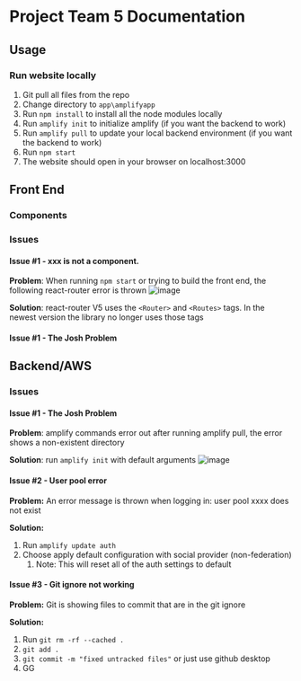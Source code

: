 # Project Team 5 Documentation
## **Usage**
### Run website locally
1. Git pull all files from the repo
2. Change directory to `app\amplifyapp`
3. Run `npm install` to install all the node modules locally
4. Run `amplify init` to initialize amplify (if you want the backend to work)
5. Run `amplify pull` to update your local backend environment (if you want the backend to work)
6. Run `npm start` 
7. The website should open in your browser on localhost:3000
## **Front End**
### Components
### Issues
#### Issue #1 - xxx is not a <Route> component.
**Problem**: When running `npm start` or trying to build the front end, the following react-router error is thrown
![image](https://images-ext-2.discordapp.net/external/SFdkIW5v7oOzAwbxW3FbNRp12jkPZ9ObKKd-jTVa0BI/https/i.imgur.com/4l6IXo6.png?width=1155&height=670)

**Solution**: react-router V5 uses the  `<Router>` and `<Routes>` tags. In the newest version the library no longer uses those tags

#### Issue #1 - The Josh Problem
## **Backend/AWS**
### Issues
#### Issue #1 - The Josh Problem
**Problem**: amplify commands error out after running amplify pull, the error shows a non-existent directory

**Solution**: run `amplify init` with default arguments
![image](https://github.com/COSC-499-W2023/year-long-project-team-5/assets/79242419/44de7542-fe4a-42fe-985f-e2a225f7c54b)

#### Issue #2 - User pool error
**Problem:** An error message is thrown when logging in: user pool xxxx does not exist

**Solution:**
1. Run `amplify update auth`
2. Choose apply default configuration with social provider (non-federation)
    1. Note: This will reset all of the auth settings to default


  
#### Issue #3 - Git ignore not working
**Problem:** Git is showing files to commit that are in the git ignore

**Solution:**
1. Run `git rm -rf --cached .`
2. `git add .`
3. `git commit -m "fixed untracked files"` or just use github desktop
4. GG

